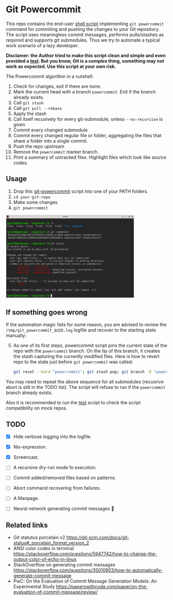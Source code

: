 Git Powercommit
===============

This repo contains the end-user [shell script](./git-powercommit) implementing
`git powercommit` command for commiting and pushing the changes to your Git
repository. The script uses meaningless commit messages, performs pulls/stashes
as required and supports git submodules. Thus we try to automate a typical work
scenario of a lazy developer.

**Disclamer: the Author tried to make this script clean and simple and even
provided a [test](./test.sh). But you know, Git is a complex thing, something
may not work as expected. Use this script at your own risk.**

The Powercommit algorithm in a nutshell:

1. Check for changes, exit if there are none.
2. Mark the current head with a branch `powercommit`. Exit if the branch already
   exists.
3. Call `git stash`
4. Call `git pull --rebase`
5. Apply the stash
6. Call itself recusively for every git-submodule, unless `--no-recursive` is
   given
7. Commit every changed submodule
8. Commit every changed regular file or folder, aggregating the files that
   share a folder into a single commit.
9. Push the repo upstream
10. Remove the `powercommit` marker branch.
11. Print a summary of untracked files. Highlight files which look like
    source codes.


Usage
-----

1. Drop this [git-powercommit](./git-powercommit) script into one of your PATH
   folders.
2. `cd your-git-repo`
3. Make some changes
4. `git powercommit`

<img src="Screencast.gif" alt="Screencast" width="400"/>


If something goes wrong
-----------------------

If the automation magic fails for some reason, you are advised to review the
`/tmp/git_powercommit_$UID.log` logfile and recover to the starting state
manually:

5. As one of its first steps, powercommit script pins the current state of the
   repo with the `powercommit` branch. On the tip of this branch, it creates the
   stash capturing the currently modified files. Here is how to revert repo to
   the state just before `git powercommit` was called:
    ```sh
    git reset --hard "powercommit"; git stash pop; git branch -D "powercommit"
    ```

You may need to repeat the above sequence for all submodules (recusrive abort is
still in the TODO list). The script will refuse to run if the `powercommit`
branch already exists.

Also it is recommended to run the [test](./test.sh) script to check the script
compatibility on mock repos.


TODO
----

* [x] Hide verbose logging into the logfile.
* [x] Nix-expression.
* [x] Screencast.
* [ ] A recursive dry-run mode fo execution.
* [ ] Commit added/removed files based on patterns.
* [ ] Abort command recovering from failures.
* [ ] A Manpage.
* [ ] Neural network generating commit messages :pig:


Related links
-------------

* Git statutus porcelain v2 https://git-scm.com/docs/git-status#_porcelain_format_version_2
* ANSI color codes in terminal https://stackoverflow.com/questions/5947742/how-to-change-the-output-color-of-echo-in-linux
* StackOverflow on generating commit messages https://stackoverflow.com/questions/35010953/how-to-automatically-generate-commit-message
* PwC: On the Evaluation of Commit Message Generation Models: An Experimental Study https://paperswithcode.com/paper/on-the-evaluation-of-commit-message/review/

